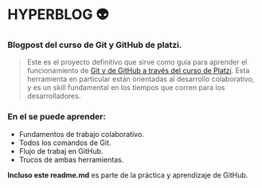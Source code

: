 # HYPERBLOG 👽

### Blogpost del curso de Git y GitHub de platzi.

>Este es el proyecto definitivo que sirve como guía para aprender el funcionamiento de [Git y de GitHub a través del curso de Platzi](https://platzi.com/clases/git-github/).
>Esta herramienta en particular están orientadas al desarrollo colaborativo, y es un skill fundamental en los tiempos que corren para los desarrolladores.

### En el se puede aprender:
* Fundamentos de trabajo colaborativo.
* Todos los comandos de Git.
* Flujo de trabaj en GitHub.
* Trucos de ambas herramientas.

**Incluso este readme.md** es parte de la práctica y aprendizaje de GitHub.

